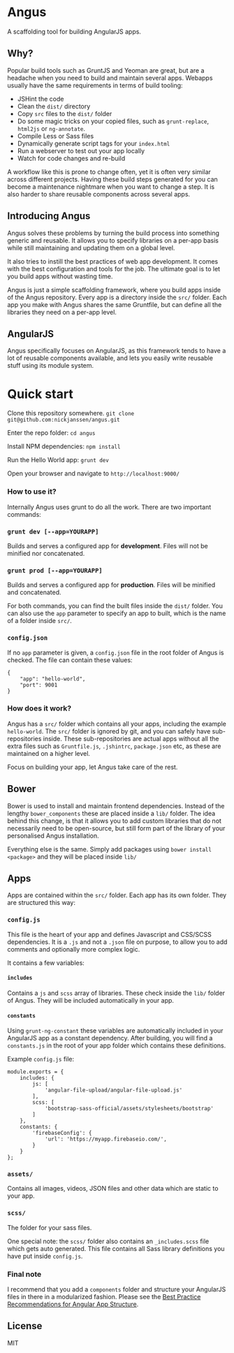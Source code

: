 Angus
=====
A scaffolding tool for building AngularJS apps.

## Why?

Popular build tools such as GruntJS and Yeoman are great, but are a headache when you need to build and maintain several apps.
Webapps usually have the same requirements in terms of build tooling:

* JSHint the code
* Clean the `dist/` directory
* Copy `src` files to the `dist/` folder
* Do some magic tricks on your copied files, such as `grunt-replace`, `html2js` or `ng-annotate`.
* Compile Less or Sass files
* Dynamically generate script tags for your `index.html`
* Run a webserver to test out your app locally
* Watch for code changes and re-build

A workflow like this is prone to change often, yet it is often very similar across different projects. Having these build steps generated for you can become a maintenance nightmare when you want to change a step. It is also harder to share reusable components across several apps.

## Introducing Angus

Angus solves these problems by turning the build process into something generic and reusable. It allows you to specify libraries on a per-app basis while still maintaining and updating them on a global level.

It also tries to instill the best practices of web app development. It comes with the best configuration and tools for the job. The ultimate goal is to let you build apps without wasting time.

Angus is just a simple scaffolding framework, where you build apps inside of the Angus repository. Every app is a directory inside the `src/` folder. Each app you make with Angus shares the same Gruntfile, but can define all the libraries they need on a per-app level.

## AngularJS

Angus specifically focuses on AngularJS, as this framework tends to have a lot of reusable components available, and lets you easily write reusable stuff using its module system.

# Quick start

Clone this repository somewhere.
`git clone git@github.com:nickjanssen/angus.git`

Enter the repo folder:
`cd angus`

Install NPM dependencies:
`npm install`

Run the Hello World app:
`grunt dev`

Open your browser and navigate to `http://localhost:9000/`

### How to use it?
Internally Angus uses grunt to do all the work. There are two important commands:

### `grunt dev [--app=YOURAPP]`
Builds and serves a configured app for **development**. Files will not be minified nor concatenated.

### `grunt prod [--app=YOURAPP]`
Builds and serves a configured app for **production**. Files will be minified and concatenated. 

For both commands, you can find the built files inside the `dist/` folder.
You can also use the `app` parameter to specify an app to built, which is the name of a folder inside `src/`. 

### `config.json`
If no `app` parameter is given, a `config.json` file in the root folder of Angus is checked. The file can contain these values:
``` 
{
    "app": "hello-world",
    "port": 9001
}
``` 

### How does it work?
Angus has  a `src/` folder which contains all your apps, including the example `hello-world`. The `src/` folder is ignored by git, and you can safely have sub-repositories inside. These sub-repositories are actual apps without all the extra files such as `Gruntfile.js`, `.jshintrc`, `package.json` etc, as these are maintained on a higher level.

Focus on building your app, let Angus take care of the rest.

## Bower

Bower is used to install and maintain frontend dependencies. Instead of the lengthy `bower_components` these are placed inside a `lib/` folder. The idea behind this change, is that it allows you to add custom libraries that do not necessarily need to be open-source, but still form part of the library of your personalised Angus installation.

Everything else is the same. Simply add packages using `bower install <package>` and they will be placed inside `lib/`

## Apps

Apps are contained within the `src/` folder. Each app has its own folder. They are structured this way:

### `config.js`
This file is the heart of your app and defines Javascript and CSS/SCSS dependencies. It is a `.js` and not a `.json` file on purpose, to allow you to add comments and optionally more complex logic.

It contains a few variables:
#### `includes`
Contains a `js` and `scss` array of libraries. These check inside the `lib/` folder of Angus. They will be included automatically in your app.

#### `constants`
Using `grunt-ng-constant` these variables are automatically included in your AngularJS app as a constant dependency. After building, you will find a `constants.js` in the root of your app folder which contains these definitions.

Example `config.js` file:
```
module.exports = {
    includes: {
        js: [
            'angular-file-upload/angular-file-upload.js'
        ],
        scss: [
            'bootstrap-sass-official/assets/stylesheets/bootstrap'
        ]
    },
    constants: {
        'firebaseConfig': {
            'url': 'https://myapp.firebaseio.com/',
        }
    }
};
```

### `assets/`
Contains all images, videos, JSON files and other data which are static to your app.

### `scss/`
The folder for your sass files. 

One special note: the `scss/` folder also contains an `_includes.scss` file which gets auto generated. This file contains all Sass library definitions you have put inside `config.js`.

### Final note
I recommend that you add a `components` folder and structure your AngularJS files in there in a modularized fashion.
Please see the [Best Practice Recommendations for Angular App Structure](https://docs.google.com/document/d/1XXMvReO8-Awi1EZXAXS4PzDzdNvV6pGcuaF4Q9821Es/pub).

## License
MIT


